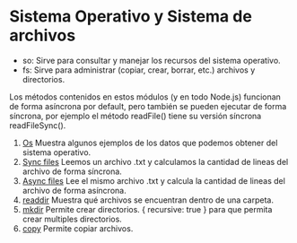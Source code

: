 # Sistema Operativo y Sistema de archivos

- so: Sirve para consultar y manejar los recursos del sistema operativo.
- fs: Sirve para administrar (copiar, crear, borrar, etc.) archivos y directorios.

Los métodos contenidos en estos módulos (y en todo Node.js) funcionan de forma asíncrona por default, pero también se pueden ejecutar de forma síncrona, por ejemplo el método readFile() tiene su versión síncrona readFileSync().

1. [Os](https://github.com/JeisonVargas/Curso-node/blob/master/4_os-archivos/1_os.js)
Muestra algunos ejemplos de los datos que podemos obtener del sistema operativo.
2. [Sync files](https://github.com/JeisonVargas/Curso-node/blob/master/4_os-archivos/2_sync-files.js)
Leemos un archivo .txt y calculamos la cantidad de lineas del archivo de forma síncrona.
3. [Async files](https://github.com/JeisonVargas/Curso-node/blob/master/4_os-archivos/3_async-files.js)
Lee el mismo archivo .txt y calcula la cantidad de lineas del archivo de forma asíncrona.
4. [readdir](https://github.com/JeisonVargas/Curso-node/blob/master/4_os-archivos/4_readdir.js)
Muestra qué archivos se encuentran dentro de una carpeta.
5. [mkdir](https://github.com/JeisonVargas/Curso-node/blob/master/4_os-archivos/5_mkdir.js)
Permite crear directorios. { recursive: true } para que permita crear multiples directorios.
6. [copy](https://github.com/JeisonVargas/Curso-node/blob/master/4_os-archivos/6_copy.js)
Permite copiar archivos.